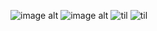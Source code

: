 

<!--
**scugs/scugs** is a ✨ _special_ ✨ repository because its `README.md` (this file) appears on your GitHub profile.

Here are some ideas to get you started:

- 🔭 I’m currently working on ...
- 🌱 I’m currently learning ...
- 👯 I’m looking to collaborate on ...
- 🤔 I’m looking for help with ...
- 💬 Ask me about ...
- 📫 How to reach me: ...
- 😄 Pronouns: ...
- ⚡ Fun fact: ...
-->
![image alt](https://static.wikitide.net/rainworldwiki/7/73/Slugcat_no_right.png)
![image alt](https://static.wikitide.net/rainworldwiki/f/f8/Artificer_spoiler.png)
![til](https://s7.ezgif.com/tmp/ezgif-7-de514a849d.gif)
![til](https://cdn.discordapp.com/attachments/1298421993263206521/1325218555506983024/pony-town-Im_Tuah_bird_oc__-sit-blinking-padded-toy390-1x.gif?ex=677afd75&is=6779abf5&hm=a896507e51ba2f5a776b820c4acbe61f3952a4ec5d3adcf16f7c7a91524791e0&)
